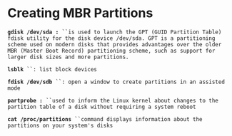 # Creating MBR Partitions

**`gdisk /dev/sda :`**` ``is used to launch the GPT (GUID Partition Table) fdisk utility for the disk device /dev/sda. GPT is a partitioning scheme used on modern disks that provides advantages over the older MBR (Master Boot Record) partitioning scheme, such as support for larger disk sizes and more partitions.`

**`lsblk`**` ``: list block devices`&#x20;

**`fdisk /dev/sdb`**` ``: open a window to create partitions in an assisted mode`

**`partprobe :`**` ``used to inform the Linux kernel about changes to the partition table of a disk without requiring a system reboot`

**`cat /proc/partitions`**` ``command displays information about the partitions on your system's disks`

